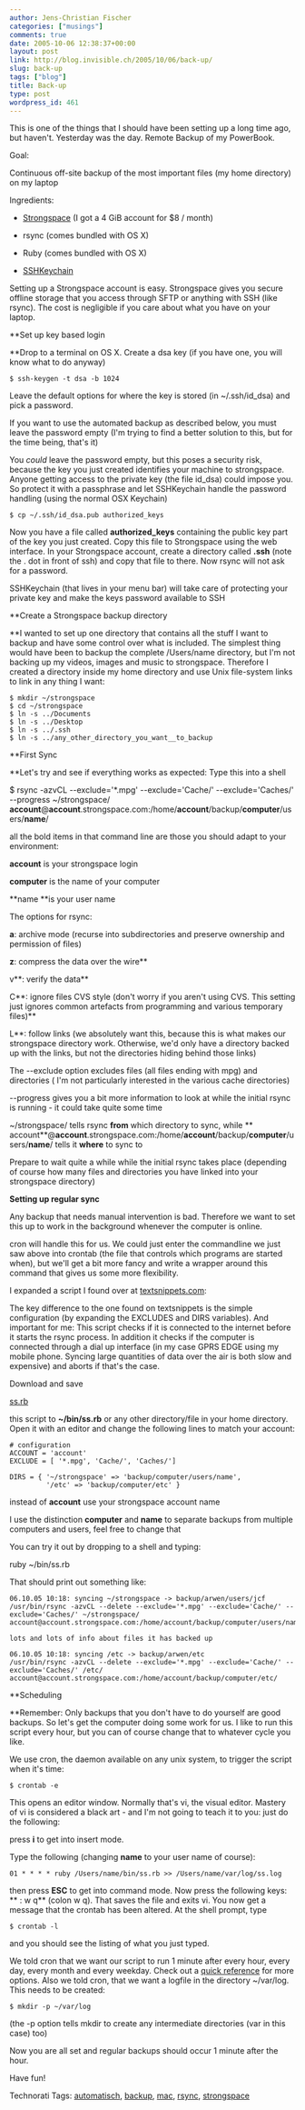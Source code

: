 ```yaml
---
author: Jens-Christian Fischer
categories: ["musings"]
comments: true
date: 2005-10-06 12:38:37+00:00
layout: post
link: http://blog.invisible.ch/2005/10/06/back-up/
slug: back-up
tags: ["blog"]
title: Back-up
type: post
wordpress_id: 461
---
```



This is one of the things that I should have been setting up a long time ago, but haven't. Yesterday was the day. Remote Backup of my PowerBook.



Goal:
  
Continuous off-site backup of the most important files (my home directory) on my laptop



Ingredients:




  * [Strongspace](http://www.strongspace.com) (I got a 4 GiB account for $8 / month)


  * rsync (comes bundled with OS X)


  * Ruby (comes bundled with OS X)


  * [SSHKeychain](http://www.sshkeychain.org/)




Setting up a Strongspace account is easy. Strongspace gives you secure offline storage that you access through SFTP or anything with SSH (like rsync). The cost is negligible if you care about what you have on your laptop. 



**Set up key based login
  
**Drop to a terminal on OS X. Create a dsa key (if you have one, you will know what to do anyway)

    
    $ ssh-keygen -t dsa -b 1024
    


Leave the default options for where the key is stored (in ~/.ssh/id_dsa) and pick a password. 



If you want to use the automated backup as described below, you must leave the password empty (I'm trying to find a better solution to this, but for the time being, that's it)
  
You _could_ leave the password empty, but this poses a security risk, because the key you just created identifies your machine to strongspace. Anyone getting access to the private key (the file id_dsa) could impose you. So protect it with a passphrase and let SSHKeychain handle the password handling (using the normal OSX Keychain)

    
    
    $ cp ~/.ssh/id_dsa.pub authorized_keys
    


Now you have a file called **authorized_keys** containing the public key part of the key you just created. Copy this file to Strongspace using the web interface. In your Strongspace account, create a directory called **.ssh** (note the . dot in front of ssh) and copy that file to there. Now rsync will not ask for a password. 



SSHKeychain (that lives in your menu bar) will take care of protecting your private key and make the keys password available to SSH



**Create a Strongspace backup directory
  
**I wanted to set up one directory that contains all the stuff I want to backup and have some control over what is included. The simplest thing would have been to backup the complete /Users/name directory, but I'm not backing up my videos, images and music to strongspace. Therefore I created a directory inside my home directory and use Unix file-system links to link in any thing I want:

    
    
    $ mkdir ~/strongspace
    $ cd ~/strongspace
    $ ln -s ../Documents
    $ ln -s ../Desktop
    $ ln -s ../.ssh
    $ ln -s ../any_other_directory_you_want__to_backup
    


**First Sync
  
**Let's try and see if everything works as expected: Type this into a shell



$ rsync -azvCL --exclude='*.mpg' --exclude='Cache/' --exclude='Caches/' --progress ~/strongspace/ **account**@**account**.strongspace.com:/home/**account**/backup/**computer**/users/**name**/



all the bold items in that command line are those you should adapt to your environment:
  
**account** is your strongspace login
  
**computer** is the name of your computer
  
**name **is your user name



The options for rsync:
  
**a**: archive mode (recurse into subdirectories and preserve ownership and permission of files)
  
**z**: compress the data over the wire**
  
v**: verify the data**
  
C**: ignore files CVS style (don't worry if you aren't using CVS. This setting just ignores common artefacts from programming and various temporary files)**
  
L**: follow links (we absolutely want this, because this is what makes our strongspace directory work. Otherwise, we'd only have a directory backed up with the links, but not the directories hiding behind those links)



The --exclude option excludes files (all files ending with mpg) and directories ( I'm not particularly interested in the various cache directories)
  
--progress gives you a bit more information to look at while the initial rsync is running - it could take quite some time



~/strongspace/ tells rsync **from** which directory to sync, while ** account**@**account**.strongspace.com:/home/**account**/backup/**computer**/users/**name**/ tells it **where** to sync to



Prepare to wait quite a while while the initial rsync takes place (depending of course how many files and directories you have linked into your strongspace directory)



**Setting up regular sync**
  
Any backup that needs manual intervention is bad. Therefore we want to set this up to work in the background whenever the computer is online.



cron will handle this for us. We could just enter the commandline we just saw above into crontab (the file that controls which programs are started when), but we'll get a bit more fancy and write a wrapper around this command that gives us some more flexibility.



I expanded a script I found over at [textsnippets.com](http://www.textsnippets.com/posts/show/189): 



The key difference to the one found on textsnippets is the simple configuration (by expanding the EXCLUDES and DIRS variables). And important for me: This script checks if it is connected to the internet before it starts the rsync process. In addition it checks if the computer is connected through a dial up interface (in my case GPRS EDGE using my mobile phone. Syncing large quantities of data over the air is both slow and expensive) and aborts if that's the case.



Download and save
  
[ss.rb](http://blog.invisible.ch/ss.rb)
  
this script to **~/bin/ss.rb** or any other directory/file in your home directory. Open it with an editor and change the following lines to match your account:

    
    
    # configuration
    ACCOUNT = 'account'
    EXCLUDE = [ '*.mpg', 'Cache/', 'Caches/']
    
    DIRS = { '~/strongspace' => 'backup/computer/users/name',
             '/etc' => 'backup/computer/etc' }
    


instead of **account** use your strongspace account name
  
I use the distinction **computer** and **name** to separate backups from multiple computers and users, feel free to change that



You can try it out by dropping to a shell and typing:



ruby ~/bin/ss.rb



That should print out something like:

    
    
    06.10.05 10:18: syncing ~/strongspace -> backup/arwen/users/jcf
    /usr/bin/rsync -azvCL --delete --exclude='*.mpg' --exclude='Cache/' --exclude='Caches/' ~/strongspace/ account@account.strongspace.com:/home/account/backup/computer/users/name/
    
    lots and lots of info about files it has backed up
    
    06.10.05 10:18: syncing /etc -> backup/arwen/etc
    /usr/bin/rsync -azvCL --delete --exclude='*.mpg' --exclude='Cache/' --exclude='Caches/' /etc/ account@account.strongspace.com:/home/account/backup/computer/etc/
    


**Scheduling
  
**Remember: Only backups that you don't have to do yourself are good backups. So let's get the computer doing some work for us. I like to run this script every hour, but you can of course change that to whatever cycle you like.



We use cron, the daemon available on any unix system, to trigger the script when it's time:

    
    
    $ crontab -e
    


This opens an editor window. Normally that's vi, the visual editor. Mastery of vi is considered a black art - and I'm not going to teach it to you: just do the following:



press **i** to get into insert mode.
  
Type the following (changing **name** to your user name of course):

    
    01 * * * * ruby /Users/name/bin/ss.rb >> /Users/name/var/log/ss.log
    


then press **ESC** to get into command mode. Now press the following keys: ** : w q** (colon w q). That saves the file and exits vi. You now get a message that the crontab has been altered. At the shell prompt, type

    
    
    $ crontab -l
    


and you should see the listing of what you just typed.



We told cron that we want our script to run 1 minute after every hour, every day, every month and every weekday. Check out a [quick reference](http://www.adminschoice.com/docs/crontab.htm) for more options. Also we told cron, that we want a logfile in the directory ~/var/log. This needs to be created:

    
    
    $ mkdir -p ~/var/log
    


(the -p option tells mkdir to create any intermediate directories (var in this case) too)



Now you are all set and regular backups should occur 1 minute after the hour.



Have fun!





Technorati Tags: [automatisch](http://technorati.com/tag/automatisch), [backup](http://technorati.com/tag/backup), [mac](http://technorati.com/tag/mac), [rsync](http://technorati.com/tag/rsync), [strongspace](http://technorati.com/tag/strongspace)

